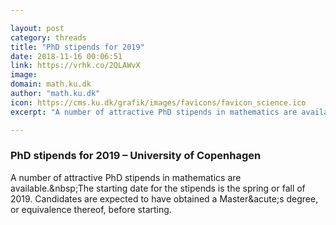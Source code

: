 ```yaml
---

layout: post
category: threads
title: "PhD stipends for 2019"
date: 2018-11-16 00:06:51
link: https://vrhk.co/2QLAWvX
image: 
domain: math.ku.dk
author: "math.ku.dk"
icon: https://cms.ku.dk/grafik/images/favicons/favicon_science.ico
excerpt: "A number of attractive PhD stipends in mathematics are available.&amp;nbsp;The starting date for the stipends is the spring or fall of 2019. Candidates are expected to have obtained a Master&amp;acute;s degree, or equivalence thereof, before starting."

---
```


### PhD stipends for 2019 – University of Copenhagen

A number of attractive PhD stipends in mathematics are available.&amp;nbsp;The starting date for the stipends is the spring or fall of 2019. Candidates are expected to have obtained a Master&amp;acute;s degree, or equivalence thereof, before starting.
